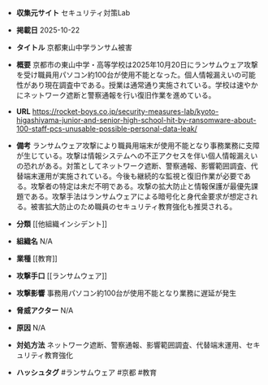- **収集元サイト**
セキュリティ対策Lab

- **掲載日**
2025-10-22

- **タイトル**
京都東山中学ランサム被害

- **概要**
京都市の東山中学・高等学校は2025年10月20日にランサムウェア攻撃を受け職員用パソコン約100台が使用不能となった。個人情報漏えいの可能性があり現在調査中である。授業は通常通り実施されている。学校は速やかにネットワーク遮断と警察通報を行い復旧作業を進めている。

- **URL**
https://rocket-boys.co.jp/security-measures-lab/kyoto-higashiyama-junior-and-senior-high-school-hit-by-ransomware-about-100-staff-pcs-unusable-possible-personal-data-leak/

- **備考**
ランサムウェア攻撃により職員用端末が使用不能となり事務業務に支障が生じている。攻撃は情報システムへの不正アクセスを伴い個人情報漏えいの恐れがある。対策としてネットワーク遮断、警察通報、影響範囲調査、代替端末運用が実施されている。今後も継続的な監視と復旧作業が必要である。攻撃者の特定は未だ不明である。攻撃の拡大防止と情報保護が最優先課題である。攻撃手法はランサムウェアによる暗号化と身代金要求が想定される。被害拡大防止のため職員のセキュリティ教育強化も推奨される。

- **分類**
[[他組織インシデント]]

- **組織名**
N/A

- **業種**
[[教育]]

- **攻撃手口**
[[ランサムウェア]]

- **攻撃影響**
事務用パソコン約100台が使用不能となり業務に遅延が発生

- **脅威アクター**
N/A

- **原因**
N/A

- **対処方法**
ネットワーク遮断、警察通報、影響範囲調査、代替端末運用、セキュリティ教育強化

- **ハッシュタグ**
#ランサムウェア #京都 #教育
